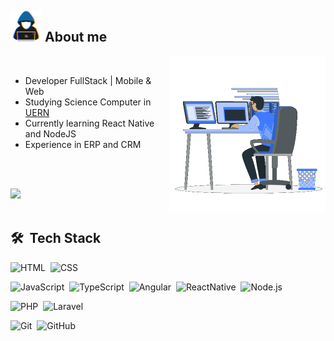 	
## <picture><img src = "https://github.com/0xAbdulKhalid/0xAbdulKhalid/raw/main/assets/mdImages/about_me.gif" width = 50px></picture> **About me**

<picture> <img align="right" src="https://github.com/0xAbdulKhalid/0xAbdulKhalid/raw/main/assets/mdImages/Right_Side.gif" width = 250px></picture>

<br>

- Developer FullStack | Mobile & Web
- Studying Science Computer in [UERN](https://portal.uern.br)
- Currently learning React Native and NodeJS
- Experience in ERP and CRM


<br><br>

<img src="https://user-images.githubusercontent.com/73097560/115834477-dbab4500-a447-11eb-908a-139a6edaec5c.gif"><br><br>

## 🛠 &nbsp;Tech Stack

<!-- ===== ICONS PROGRAME LANGUAGES ===== --> 
<p align="left">

  ![HTML](https://img.shields.io/badge/-HTML-05122A?style=for-the-badge&logo=HTML5)&nbsp;
  ![CSS](https://img.shields.io/badge/-CSS-05122A?style=for-the-badge&logo=CSS3&logoColor=1572B6)&nbsp;
  
  ![JavaScript](https://img.shields.io/badge/-JavaScript-05122A?style=for-the-badge&logo=javascript)&nbsp;
  ![TypeScript](https://img.shields.io/badge/-TypeScript-05122A?style=for-the-badge&logo=typescript)&nbsp;
  ![Angular](https://img.shields.io/badge/Angular-05122A?style=for-the-badge&logo=angular&logoColor=DD0031)&nbsp;
  ![ReactNative](https://img.shields.io/badge/React_Native-05122A?style=for-the-badge&logo=react&logoColor=61DAFB)&nbsp;
  ![Node.js](https://img.shields.io/badge/-Node.js-05122A?style=for-the-badge&logo=node.js)&nbsp;
  
  ![PHP](https://img.shields.io/badge/PHP-05122A?style=for-the-badge&logo=php&logoColor=white)&nbsp;
  ![Laravel](https://img.shields.io/badge/Laravel-05122A?style=for-the-badge&logo=laravel&logoColor=FF2D20)&nbsp;
  
  ![Git](https://img.shields.io/badge/-Git-05122A?style=for-the-badge&logo=git)&nbsp;
  ![GitHub](https://img.shields.io/badge/-GitHub-05122A?style=for-the-badge&logo=github)&nbsp;

</p>
